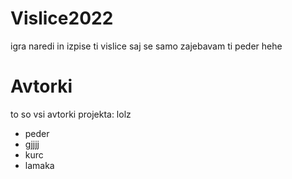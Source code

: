 # Vislice2022
igra
naredi in izpise ti vislice
saj se samo zajebavam ti peder hehe

# Avtorki
to so vsi avtorki projekta:
lolz


- peder
- gjjjj
- kurc
- lamaka

